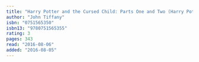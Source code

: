 ```yaml
---
title: "Harry Potter and the Cursed Child: Parts One and Two (Harry Potter, #8)"
author: "John Tiffany"
isbn: "0751565350"
isbn13: "9780751565355"
rating: 3
pages: 343
read: "2016-08-06"
added: "2016-08-05"
---
```


